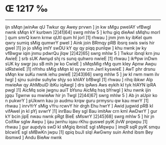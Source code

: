 # Œ 1217 ‰
---
ijn sMqn jwinAw qU Twkur qy Awey prvwn ] jn kw sMgu pweIAY vfBwgI
nwnk sMqn kY kurbwn ]2]41]64] swrg mhlw 5 ] krhu giq dieAwl
sMqhu morI ] qum smrQ kwrn krnw qUtI qum hI jorI ]1] rhwau ] jnm
jnm ky ibKeI qum qwry sumiq sMig qumwrY pweI ] Aink join BRmqy pRB
ibsrq swis swis hir gweI ]1] jo jo sMig imlY swDU kY qy qy piqq punIqw
] khu nwnk jw ky vfBwgw iqin jnmu pdwrQu jIqw ]2]42]65] swrg
mhlw 5 ] Twkur ibnqI krn jnu AwieE ] srb sUK Awnµd shj rs sunq
quhwro nwieE ]1] rhwau ] ik®pw inDwn sUK ky swgr jsu sB mih jw ko
CwieE ] sMqsMig rMg qum kIey Apnw Awpu idRstwieE ]1] nYnhu sMig sMqn
kI syvw crn JwrI kyswieE ] AwT phr drsnu sMqn kw suKu nwnk iehu
pwieE ]2]43]66] swrg mhlw 5 ] jw kI rwm nwm ilv lwgI ] sjnu
suirdw suhylw shjy so khIAY bfBwgI ]1] rhwau ] rihq ibkwr Alp
mwieAw qy AhMbuiD ibKu iqAwgI ] drs ipAws Aws eykih kI tyk hIAYN
ipRA pwgI ]1] AicMq soie jwgnu auiT bYsnu AicMq hsq bYrwgI ] khu
nwnk ijin jgqu Tgwnw su mwieAw hir jn TwgI ]2]44]67] swrg
mhlw 5 ] Ab jn aUpir ko n pukwrY ] pUkwrn kau jo audmu krqw guru
prmysru qw kau mwrY ]1] rhwau ] inrvYrY sMig vYru rcwvY hir drgh Ehu
hwrY ] Awid jugwid pRB kI vifAweI jn kI pYj svwrY ]1] inrBau Bey
sgl Bau imitAw crn kml AwDwrY ] gur kY bcin jipE nwau nwnk
pRgt BieE sMswrY ]2]45]68] swrg mhlw 5 ] hir jn CoifAw sglw
Awpu ] ijau jwnhu iqau rKhu gusweI pyiK jIvW prqwpu ]1] rhwau ] gur
aupdyis swD kI sMgiq ibnisE sgl sMqwpu ] imqR sqR pyiK smqu bIcwirE
sgl sMBwKn jwpu ]1] qpiq buJI sIql AwGwny suin Anhd ibsm Bey
ibsmwd ] Andu BieAw nwnk
####

